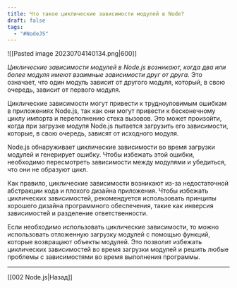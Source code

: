 ```yaml
---
title: Что такое циклические зависимости модулей в Node?
draft: false
tags:
  - "#NodeJS"
---
```

![[Pasted image 20230704140134.png|600]]

_Циклические зависимости модулей в Node.js возникают, когда два или более модуля имеют взаимные зависимости друг от друга._ Это означает, что один модуль зависит от другого модуля, который, в свою очередь, зависит от первого модуля.

Циклические зависимости могут привести к трудноуловимым ошибкам в приложениях Node.js, так как они могут привести к бесконечному циклу импорта и переполнению стека вызовов. Это может произойти, когда при загрузке модуля Node.js пытается загрузить его зависимости, которые, в свою очередь, зависят от исходного модуля.

Node.js обнаруживает циклические зависимости во время загрузки модулей и генерирует ошибку. Чтобы избежать этой ошибки, необходимо пересмотреть зависимости между модулями и убедиться, что они не образуют цикл.

Как правило, циклические зависимости возникают из-за недостаточной абстракции кода и плохого дизайна приложения. Чтобы избежать циклических зависимостей, рекомендуется использовать принципы хорошего дизайна программного обеспечения, такие как инверсия зависимостей и разделение ответственности.

Если необходимо использовать циклические зависимости, то можно использовать отложенную загрузку модулей с помощью функций, которые возвращают объекты модулей. Это позволит избежать циклических зависимостей во время загрузки модулей и решить любые проблемы с зависимостями во время выполнения программы.

---

[[002 Node.js|Назад]]